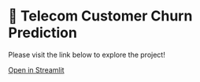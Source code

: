 # 🎈 Telecom Customer Churn Prediction 

Please visit the link below to explore the project!

[Open in Streamlit](https://telecom-churn-590xwb6ti5g.streamlit.app/)

   
